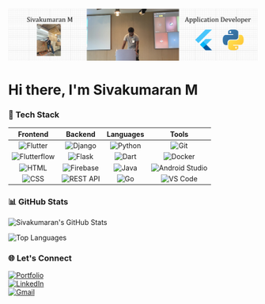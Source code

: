 ![Banner](https://raw.githubusercontent.com/msk1523/msk1523/main/banner.png)

# Hi there, I'm **Sivakumaran M**

### 🔧 **Tech Stack**

| **Frontend**               | **Backend**                | **Languages**                | **Tools**                   |
|:---------------------------:|:--------------------------:|:----------------------------:|:---------------------------:|
| ![Flutter](https://img.shields.io/badge/Flutter-%2302569B.svg?style=flat-square&logo=flutter&logoColor=white) | ![Django](https://img.shields.io/badge/Django-%23092E20.svg?style=flat-square&logo=django&logoColor=white) | ![Python](https://img.shields.io/badge/Python-%2314354C.svg?style=flat-square&logo=python&logoColor=white) | ![Git](https://img.shields.io/badge/Git-%23F05032.svg?style=flat-square&logo=git&logoColor=white) |
| ![Flutterflow](https://img.shields.io/badge/Flutterflow-%23009F00.svg?style=flat-square&logo=flutter&logoColor=white) | ![Flask](https://img.shields.io/badge/Flask-%23000000.svg?style=flat-square&logo=flask&logoColor=white) | ![Dart](https://img.shields.io/badge/Dart-0175C2?style=flat-square&logo=dart&logoColor=white) | ![Docker](https://img.shields.io/badge/Docker-%232496ED.svg?style=flat-square&logo=docker&logoColor=white) |
| ![HTML](https://img.shields.io/badge/HTML-%23E34F26.svg?style=flat-square&logo=html5&logoColor=white) | ![Firebase](https://img.shields.io/badge/Firebase-%23FFCA28.svg?style=flat-square&logo=firebase&logoColor=black) | ![Java](https://img.shields.io/badge/Java-%23ED8B00.svg?style=flat-square&logo=java&logoColor=white) | ![Android Studio](https://img.shields.io/badge/Android%20Studio-%233DDC84.svg?style=flat-square&logo=android-studio&logoColor=white) |
| ![CSS](https://img.shields.io/badge/CSS-%23239120.svg?style=flat-square&logo=css3&logoColor=white) | ![REST API](https://img.shields.io/badge/REST-API-blue?style=flat-square&logo=rest&logoColor=white) | ![Go](https://img.shields.io/badge/Go-%2300ADD8.svg?style=flat-square&logo=go&logoColor=white) | ![VS Code](https://img.shields.io/badge/VS%20Code-%23007ACC.svg?style=flat-square&logo=visual-studio-code&logoColor=white) |

### 📊 **GitHub Stats**

![Sivakumaran's GitHub Stats]()

![Top Languages](https://github-readme-stats.vercel.app/api/top-langs/?username=msk1523&layout=compact&bg_color=30,000000,4B0082&title_color=ffffff&text_color=ffffff)

### 🌐 Let's Connect
[![Portfolio](https://img.shields.io/badge/Portfolio-%23000000.svg?style=for-the-badge&logo=internet-explorer&logoColor=white)](https://sivakumaran-portfolio.flutterflow.app/)  
[![LinkedIn](https://img.shields.io/badge/LinkedIn-%230077B5.svg?style=for-the-badge&logo=linkedin&logoColor=white)](https://www.linkedin.com/in/siva-kumaran-manivaannan-012a7724a/)  
[![Gmail](https://img.shields.io/badge/Gmail-red?style=for-the-badge&logo=gmail&logoColor=white)](mailto:mskmss1516@gmail.com)  


